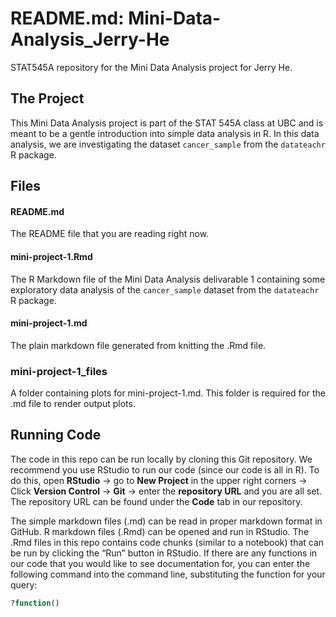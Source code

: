 # README.md: Mini-Data-Analysis_Jerry-He
STAT545A repository for the Mini Data Analysis project for Jerry He. 

## The Project
This Mini Data Analysis project is part of the STAT 545A class at UBC and is meant to be a gentle introduction into simple data analysis in R. In this data analysis, we are investigating the dataset `cancer_sample` from the `datateachr` R package. 

## Files
#### README.md
The README file that you are reading right now. 

#### mini-project-1.Rmd
The R Markdown file of the Mini Data Analysis delivarable 1 containing some exploratory data analysis of the `cancer_sample` dataset from the `datateachr` R package.

#### mini-project-1.md
The plain markdown file generated from knitting the .Rmd file. 

### mini-project-1_files
A folder containing plots for mini-project-1.md. This folder is required for the .md file to render output plots. 

## Running Code
The code in this repo can be run locally by cloning this Git repository. We recommend you use RStudio to run our code (since our code is all in R). To do this, open **RStudio** -> go to **New Project** in the upper right corners -> Click **Version Control** -> **Git** -> enter the **repository URL** and you are all set. The repository URL can be found under the **Code** tab in our repository.

The simple markdown files (.md) can be read in proper markdown format in GitHub. R markdown files (.Rmd) can be opened and run in RStudio. The .Rmd files in this repo contains code chunks (similar to a notebook) that can be run by clicking the “Run” button in RStudio.
If there are any functions in our code that you would like to see documentation for, you can enter the following command into the command line, substituting the function for your query:
```R
?function()
```
